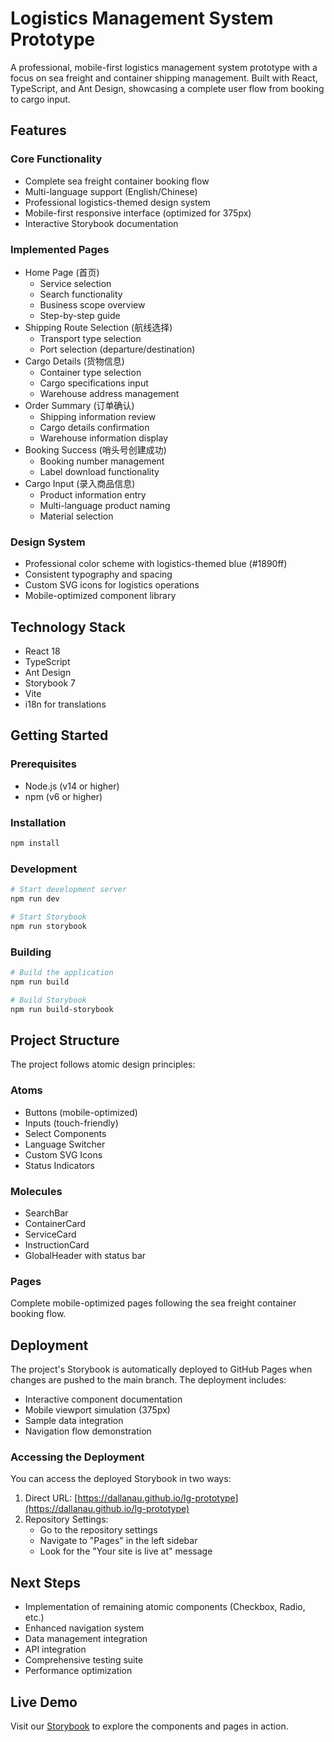# Logistics Management System Prototype

A professional, mobile-first logistics management system prototype with a focus on sea freight and container shipping management. Built with React, TypeScript, and Ant Design, showcasing a complete user flow from booking to cargo input.

## Features

### Core Functionality
- Complete sea freight container booking flow
- Multi-language support (English/Chinese)
- Professional logistics-themed design system
- Mobile-first responsive interface (optimized for 375px)
- Interactive Storybook documentation

### Implemented Pages
- Home Page (首页)
  - Service selection
  - Search functionality
  - Business scope overview
  - Step-by-step guide
- Shipping Route Selection (航线选择)
  - Transport type selection
  - Port selection (departure/destination)
- Cargo Details (货物信息)
  - Container type selection
  - Cargo specifications input
  - Warehouse address management
- Order Summary (订单确认)
  - Shipping information review
  - Cargo details confirmation
  - Warehouse information display
- Booking Success (哨头号创建成功)
  - Booking number management
  - Label download functionality
- Cargo Input (录入商品信息)
  - Product information entry
  - Multi-language product naming
  - Material selection

### Design System
- Professional color scheme with logistics-themed blue (#1890ff)
- Consistent typography and spacing
- Custom SVG icons for logistics operations
- Mobile-optimized component library

## Technology Stack

- React 18
- TypeScript
- Ant Design
- Storybook 7
- Vite
- i18n for translations

## Getting Started

### Prerequisites

- Node.js (v14 or higher)
- npm (v6 or higher)

### Installation

```bash
npm install
```

### Development

```bash
# Start development server
npm run dev

# Start Storybook
npm run storybook
```

### Building

```bash
# Build the application
npm run build

# Build Storybook
npm run build-storybook
```

## Project Structure

The project follows atomic design principles:

### Atoms
- Buttons (mobile-optimized)
- Inputs (touch-friendly)
- Select Components
- Language Switcher
- Custom SVG Icons
- Status Indicators

### Molecules
- SearchBar
- ContainerCard
- ServiceCard
- InstructionCard
- GlobalHeader with status bar

### Pages
Complete mobile-optimized pages following the sea freight container booking flow.

## Deployment

The project's Storybook is automatically deployed to GitHub Pages when changes are pushed to the main branch. The deployment includes:
- Interactive component documentation
- Mobile viewport simulation (375px)
- Sample data integration
- Navigation flow demonstration

### Accessing the Deployment

You can access the deployed Storybook in two ways:
1. Direct URL: [https://dallanau.github.io/lg-prototype](https://dallanau.github.io/lg-prototype)
2. Repository Settings: 
   - Go to the repository settings
   - Navigate to "Pages" in the left sidebar
   - Look for the "Your site is live at" message

## Next Steps

- Implementation of remaining atomic components (Checkbox, Radio, etc.)
- Enhanced navigation system
- Data management integration
- API integration
- Comprehensive testing suite
- Performance optimization

## Live Demo

Visit our [Storybook](https://dallanau.github.io/lg-prototype) to explore the components and pages in action.
